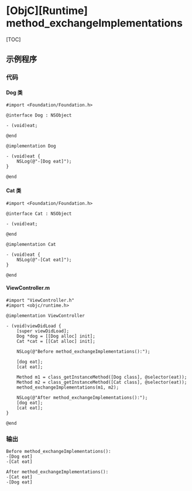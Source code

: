 # [ObjC][Runtime] method_exchangeImplementations

[TOC]

## 示例程序

### 代码

#### Dog 类

```objc
#import <Foundation/Foundation.h>

@interface Dog : NSObject

- (void)eat;

@end

@implementation Dog

- (void)eat {
    NSLog(@"-[Dog eat]");
}

@end
```

#### Cat 类

```objc
#import <Foundation/Foundation.h>

@interface Cat : NSObject

- (void)eat;

@end

@implementation Cat

- (void)eat {
    NSLog(@"-[Cat eat]");
}

@end
```

#### ViewController.m

```objc
#import "ViewController.h"
#import <objc/runtime.h>

@implementation ViewController

- (void)viewDidLoad {
    [super viewDidLoad];
    Dog *dog = [[Dog alloc] init];
    Cat *cat = [[Cat alloc] init];

    NSLog(@"Before method_exchangeImplementations():");

    [dog eat];
    [cat eat];

    Method m1 = class_getInstanceMethod([Dog class], @selector(eat));
    Method m2 = class_getInstanceMethod([Cat class], @selector(eat));
    method_exchangeImplementations(m1, m2);

    NSLog(@"After method_exchangeImplementations():");
    [dog eat];
    [cat eat];
}

@end
```

###  输出

```console
Before method_exchangeImplementations():
-[Dog eat]
-[Cat eat]

After method_exchangeImplementations():
-[Cat eat]
-[Dog eat]
```

